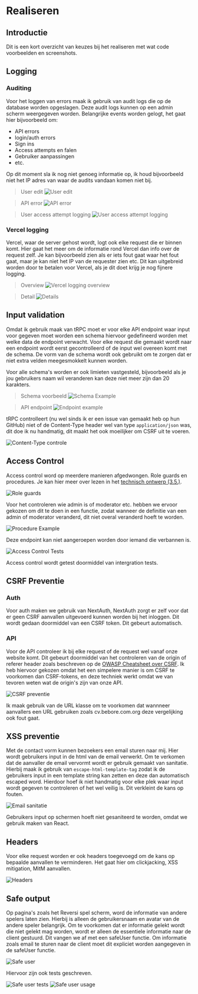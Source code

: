 # Realiseren
## Introductie
Dit is een kort overzicht van keuzes bij het realiseren met wat code voorbeelden en screenshots. 

## Logging
### Auditing
Voor het loggen van errors maak ik gebruik van audit logs die op de database worden opgeslagen. Deze audit logs kunnen op een admin scherm weergegeven worden. Belangrijke events worden gelogt, het gaat hier bijvoorbeeld om:
- API errors
- login/auth errors 
- Sign ins
- Access attempts en falen
- Gebruiker aanpassingen
- etc.

Op dit moment sla ik nog niet genoeg informatie op, ik houd bijvoorbeeld niet het IP adres van waar de audits vandaan komen niet bij.

> User edit
![User edit](./images/userEdit.png)

> API error
![API error](./images/apiError.png)

> User access attempt logging
![User access attempt logging](./images/codeAudit.png)

### Vercel logging
Vercel, waar de server gehost wordt, logt ook elke request die er binnen komt. Hier gaat het meer om de informatie rond Vercel dan info over de request zelf. Je kan bijvoorbeeld zien als er iets fout gaat waar het fout gaat, maar je kan niet het IP van de requester zien etc. Dit kan uitgebreid worden door te betalen voor Vercel, als je dit doet krijg je nog fijnere logging. 

> Overview
![Vercel logging overview](./images/vercelLoggingOverview.png)

> Detail
![Details](./images/vercelLoggingDetails.png)

## Input validation
Omdat ik gebruik maak van tRPC moet er voor elke API endpoint waar input voor gegeven moet worden een schema hiervoor gedefineerd worden met welke data de endpoint verwacht. Voor elke request die gemaakt wordt naar een endpoint wordt eerst gecontrolleerd of de input wel overeen komt met de schema. De vorm van de schema wordt ook gebruikt om te zorgen dat er niet extra velden meegesmokkelt kunnen worden.

Voor alle schema's worden er ook limieten vastgesteld, bijvoorbeeld als je jou gebruikers naam wil veranderen kan deze niet meer zijn dan 20 karakters.

> Schema voorbeeld
![Schema Example](./images/schemaExample.png)

> API endpoint
![Endpoint example](./images/endpointExample.png)

tRPC controlleert (nu wel sinds ik er een issue van gemaakt heb op hun GitHub) niet of de Content-Type header wel van type `application/json` was, dit doe ik nu handmatig, dit maakt het ook moeilijker om CSRF uit te voeren.

![Content-Type controle](./images/conentType.png)

## Access Control

Access control word op meerdere manieren afgedwongen. Role guards en procedures. Je kan hier meer over lezen in het [technisch ontwerp (3.5.)](/docs/technischOntwerp.md).

![Role guards](./images/roleGuards.png)

Voor het controleren wie admin is of moderator etc. hebben we ervoor gekozen om dit te doen in een functie, zodat wanneer de definitie van een admin of moderator veranderd, dit niet overal veranderd hoeft te worden.

![Procedure Example](./images/procedureExample.png)

Deze endpoint kan niet aangeroepen worden door iemand die verbannen is.

![Access Control Tests](./images/accessControlTests.png)

Access control wordt getest doormiddel van intergration tests.

## CSRF Preventie

### Auth

Voor auth maken we gebruik van NextAuth, NextAuth zorgt er zelf voor dat er geen CSRF aanvallen uitgevoerd kunnen worden bij het inloggen. Dit wordt gedaan doormiddel van een CSRF token. Dit gebeurt automatisch.

### API

Voor de API controleer ik bij elke request of de request wel vanaf onze website komt. Dit gebeurt doormiddel van het controleren van de origin of referer header zoals beschreven op de [OWASP Cheatsheet over CSRF](https://cheatsheetseries.owasp.org/cheatsheets/Cross-Site_Request_Forgery_Prevention_Cheat_Sheet.html#using-standard-headers-to-verify-origin). Ik heb hiervoor gekozen omdat het een simpelere manier is om CSRF te voorkomen dan CSRF-tokens, en deze techniek werkt omdat we van tevoren weten wat de origin's zijn van onze API.

![CSRF preventie](./images/csrfPrevention.png)

Ik maak gebruik van de URL klasse om te voorkomen dat wannneer aanvallers een URL gebruiken zoals cv.bebore.com.org deze vergelijking ook fout gaat.

## XSS preventie

Met de contact vorm kunnen bezoekers een email sturen naar mij. Hier wordt gebruikers input in de html van de email verwerkt. Om te verkomen dat de aanvaller de email vervormt wordt er gebruik gemaakt van sanitatie. Hierbij maak ik gebruik van `escape-html-template-tag` zodat ik de gebruikers input in een template string kan zetten en deze dan automatisch escaped word. Hierdoor hoef ik niet handmatig voor elke plek waar input wordt gegeven te controleren of het wel veilig is. Dit verkleint de kans op fouten.

![Email sanitatie](./images/emailSanitation.png)

Gebruikers input op schermen hoeft niet gesaniteerd te worden, omdat we gebruik maken van React.

## Headers

Voor elke request worden er ook headers toegevoegd om de kans op bepaalde aanvallen te verminderen. Het gaat hier om clickjacking, XSS mitigation, MitM aanvallen.

![Headers](./images/headers.png)

## Safe output

Op pagina's zoals het Reversi spel scherm, word de informatie van andere spelers laten zien. Hierbij is alleen de gebruikersnaam en avatar van de andere speler belangrijk. Om te voorkomen dat er informatie gelekt wordt die niet gelekt mag worden, wordt er alleen de essentiele informatie naar de client gestuurd. Dit vangen we af met een safeUser functie. Om informatie zoals email te sturen naar de client moet dit expliciet worden aangegeven in de safeUser functie.

![Safe user](images/safeUser.png)

Hiervoor zijn ook tests geschreven.

![Safe user tests](./images/safeUserTests.png)
![Safe user usage](./images/safeUserUsage.png)
